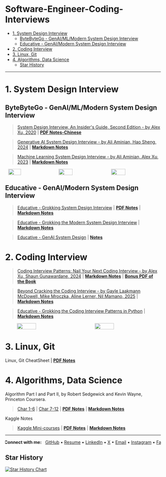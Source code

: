 
# Software-Engineer-Coding-Interviews

<!-- TOC start (generated with https://github.com/derlin/bitdowntoc) -->

- [1. System Design Interview](#1-system-design-interview)
   * [ByteByteGo - GenAI/ML/Modern System Design Interview](#bytebytego-genaimlmodern-system-design-interview)
   * [Educative - GenAI/Modern System Design Interview](#educative-genaimodern-system-design-interview)
- [2. Coding Interview](#2-coding-interview)
- [3. Linux, Git](#3-linux-git)
- [4. Algorithms, Data Science](#4-algorithms-data-science)
   * [Star History](#star-history)

<!-- TOC end -->


---

<!-- TOC --><a name="1-system-design-interview"></a>
# 1. System Design Interview

<!-- TOC --><a name="bytebytego-genaimlmodern-system-design-interview"></a>
## ByteByteGo - GenAI/ML/Modern System Design Interview


> [System Design Interview, An Insider's Guide, Second Edition - by Alex Xu, 2020](https://www.amazon.com/System-Design-Interview-insiders-Second/dp/B08CMF2CQF) | [__PDF Notes-Chinese__](https://github.com/junfanz1/Quant-Books-Notes/blob/main/System%20Design/Notes%20on%20System%20Design.pdf)

> [Generative AI System Design Interview - by Ali Aminian, Hao Sheng, 2024](https://www.amazon.com/Generative-AI-System-Design-Interview/dp/1736049143) | [__Markdown Notes__](https://github.com/junfanz1/AI-LLM-ML-CS-Quant-Review/blob/main/System%20Design/GenAI%20System%20Design%20Interview.md)

> [Machine Learning System Design Interview - by Ali Aminian, Alex Xu, 2023](https://www.amazon.com/Machine-Learning-System-Design-Interview/dp/1736049127) | [__Markdown Notes__](https://github.com/junfanz1/AI-LLM-ML-CS-Quant-Review/blob/main/System%20Design/ML%20System%20Design%20Interview.md)

<div style="display: flex; justify-content: space-around;">
  <img src="https://github.com/user-attachments/assets/2bc97b4d-565b-4c8e-9915-23d1693635aa" width="28.6%">
  <img src="https://github.com/user-attachments/assets/74e6f3ad-b189-4aa1-b5f4-43ecac9a5b9c" width="30%">
  <img src="https://github.com/user-attachments/assets/78c720a1-2823-4dbe-854c-3e9936abd407" width="30%">
</div>

<!-- TOC --><a name="educative-genaimodern-system-design-interview"></a>
## Educative - GenAI/Modern System Design Interview

> [Educative - Grokking System Design Interview](https://www.educative.io/verify-certificate/B86jYxWPP3JhA8lAZw0B2Mhr92YjJNmG5Ty) | [__PDF Notes__](https://github.com/junfanz1/CS-Online-Course-Notes/blob/main/Grokking%20the%20System%20Design%20Interview/Grokking%20the%20System%20Design%20Interview.pdf) | [__Markdown Notes__](https://github.com/junfanz1/CS-Online-Course-Notes/blob/main/Grokking%20the%20System%20Design%20Interview/Grokking%20the%20System%20Design%20Interview.md)

> [Educative - Grokking the Modern System Design Interview](https://www.educative.io/courses/grokking-the-system-design-interview) | [__Markdown Notes__](https://github.com/junfanz1/AI-LLM-ML-CS-Quant-Overview/blob/main/System%20Design/Modern%20System%20Design.md)

> [Educative - GenAI System Design](https://www.educative.io/verify-certificate/RgxzXQFQkKyYgKrGjTX1RQpE9J3vT6) | [__Notes__](https://github.com/junfanz1/AI-LLM-ML-CS-Quant-Readings/blob/main/System%20Design/GenAI%20System%20Design.md)


<!-- TOC --><a name="2-coding-interview"></a>
# 2. Coding Interview

> [Coding Interview Patterns: Nail Your Next Coding Interview - by Alex Xu, Shaun Gunawardane, 2024](https://www.amazon.com/Coding-Interview-Patterns-Nail-Your/dp/1736049135) | [__Markdown Notes__](https://github.com/junfanz1/Coding-Interview-Practices/blob/main/Coding%20Interview%20Patterns:%20Nail%20Your%20Next%20Coding%20Interview/Coding%20Interview%20Patterns,%20Alex%20Xu.md) | [__Bonus PDF of the Book__](https://github.com/junfanz1/Coding-Interview-Practices/blob/main/Coding%20Interview%20Patterns%3A%20Nail%20Your%20Next%20Coding%20Interview/Bonus_Pdf.pdf)

> [Beyond Cracking the Coding Interview - by Gayle Laakmann McDowell, Mike Mroczka, Aline Lerner, Nil Mamano, 2025](https://www.amazon.com/Beyond-Cracking-Coding-Interview-Successfully/dp/195570600X) | [__Markdown Notes__](https://github.com/junfanz1/Software-Engineer-Coding-Interviews/blob/main/Beyond%20Cracking%20the%20Coding%20Interview/Beyond%20Cracking%20the%20Coding%20Interview.md)

> [Educative - Grokking the Coding Interview Patterns in Python](https://www.educative.io/courses/grokking-coding-interview-in-python) | [__Markdown Notes__](https://github.com/junfanz1/Software-Engineer-Coding-Interviews/blob/main/Grokking%20the%20Coding%20Interview%20Patterns%20in%20Python/Grokking%20the%20Coding%20Interview%20Patterns%20in%20Python.md)


<div style="display: flex; justify-content: space-around;">
  <img src="https://github.com/user-attachments/assets/ec6ea72a-3d99-4c13-9086-3c1f3e9256b0" width="35%" height="35%">
  <img src="https://github.com/user-attachments/assets/62a0e128-7ca0-49b4-a53f-fed51456f06b" width="35%" height="35%">
</div>

<!-- TOC --><a name="3-linux-git"></a>
# 3. Linux, Git

Linux, Git CheatSheet | [__PDF Notes__](https://github.com/junfanz1/Coding-Interview-Practices/blob/main/Linux/Essential%20Linux.pdf)

<!-- TOC --><a name="4-algorithms-data-science"></a>
# 4. Algorithms, Data Science

Algorithm Part I and Part II, by Robert Sedgewick and Kevin Wayne, Princeton Coursera.

> [Char 1-6](https://www.coursera.org/learn/algorithms-part1) | [Char 7-12](https://www.coursera.org/learn/algorithms-part2) | [__PDF Notes__](https://github.com/junfanz1/CS-Online-Course-Notes/blob/main/Princeton%20Algorithm/Princeton%20Algorithm%20Coursera%20Notes%20Junfan%20Zhu.pdf) | [__Markdown Notes__](https://github.com/junfanz1/CS-Online-Course-Notes/blob/main/Princeton%20Algorithm/Princeton%20Algorithm%20Coursera%20Notes.md)

Kaggle Notes

> [Kaggle Mini-courses](https://www.kaggle.com/learn) | [__PDF Notes__](https://github.com/junfanz1/CS-Online-Course-Notes/blob/main/Kaggle%20Course%20Notes/Kaggle%20Course%20Notes.pdf) | [__Markdown Notes__](https://github.com/junfanz1/CS-Online-Course-Notes/blob/main/Kaggle%20Course%20Notes/Kaggle%20Course%20Notes.md)


---

<div align="left">
  <marquee behavior="alternate" scrollamount="3">
    <strong>Connect with me:</strong>
    &nbsp;
    <a href="https://github.com/junfanz1">GitHub</a> •
    <a href="https://www.overleaf.com/read/jcgfkzhyfvdv#57139d">Resume</a> •
    <a href="https://www.linkedin.com/in/junfan-zhu/">LinkedIn</a> •
    <a href="https://x.com/junfanzhu98">X</a> •
    <a href="mailto:junfanzhu98@gmail.com">Email</a> •
    <a href="https://www.instagram.com/junfan_zhu/">Instagram</a> •
    <a href="https://www.facebook.com/junfan.zhu.961/">Facebook</a> •
    <a href="https://www.douban.com/people/junfanz/">Douban</a> •
    <a href="junfanzhu98">WeChat</a>
  </marquee>
</div>


<!-- TOC --><a name="star-history"></a>
## Star History

[![Star History Chart](https://api.star-history.com/svg?repos=junfanz1/Coding-Interview-Practices&type=Date)](https://star-history.com/#junfanz1/Coding-Interview-Practices&Date)

